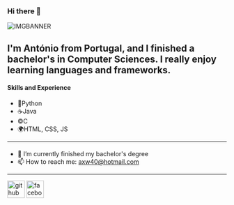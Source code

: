 ### Hi there 👋
![IMGBANNER](https://i.imgur.com/zJUb0KI.png)

I'm António from Portugal, and I finished a bachelor's in Computer Sciences. I really enjoy learning languages and frameworks.
----
#### Skills and Experience
- 🐍Python
- ☕Java
- ©️C
- 🌍HTML, CSS, JS
----
#### 
- 🔭 I’m currently finished my bachelor's degree 
- 📫 How to reach me: axw40@hotmail.com 
----
[<img src='https://cdn.jsdelivr.net/npm/simple-icons@3.0.1/icons/github.svg' alt='github' height='40'>](https://github.com/axuwu)  [<img src='https://cdn.jsdelivr.net/npm/simple-icons@3.0.1/icons/facebook.svg' alt='facebook' height='40'>](https://www.facebook.com/axw40)  
